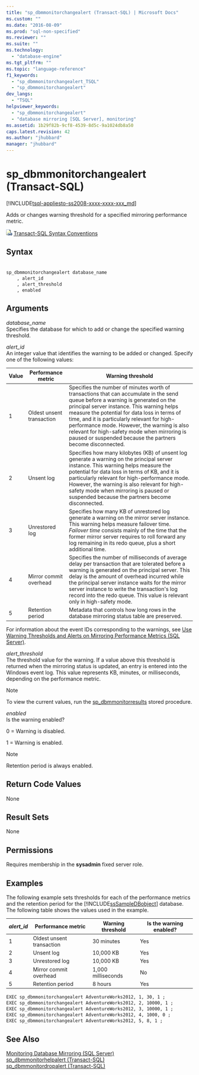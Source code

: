 ```yaml
---
title: "sp_dbmmonitorchangealert (Transact-SQL) | Microsoft Docs"
ms.custom: ""
ms.date: "2016-08-09"
ms.prod: "sql-non-specified"
ms.reviewer: ""
ms.suite: ""
ms.technology: 
  - "database-engine"
ms.tgt_pltfrm: ""
ms.topic: "language-reference"
f1_keywords: 
  - "sp_dbmmonitorchangealert_TSQL"
  - "sp_dbmmonitorchangealert"
dev_langs: 
  - "TSQL"
helpviewer_keywords: 
  - "sp_dbmmonitorchangealert"
  - "database mirroring [SQL Server], monitoring"
ms.assetid: 1b29f82b-9cf8-4539-8d5c-9a1024db8a50
caps.latest.revision: 42
ms.author: "jhubbard"
manager: "jhubbard"
---
```

# sp_dbmmonitorchangealert (Transact-SQL)
[!INCLUDE[tsql-appliesto-ss2008-xxxx-xxxx-xxx_md](../../../database-engine/configure/windows/includes/tsql-appliesto-ss2008-xxxx-xxxx-xxx-md.md)]

  Adds or changes warning threshold for a specified mirroring performance metric.  

  
 
 ![Topic link icon](../../../database-engine/configure/windows/media/topic-link.gif "Topic link icon") [Transact-SQL Syntax Conventions](../../../t-sql/language-elements/transact-sql-syntax-conventions-transact-sql.md)  
  
## Syntax  
  
```  
  
sp_dbmmonitorchangealert database_name   
    , alert_id   
    , alert_threshold   
    , enabled   
```  
  
## Arguments  
 *database_name*  
 Specifies the database for which to add or change the specified warning threshold.  
  
 *alert_id*  
 An integer value that identifies the warning to be added or changed. Specify one of the following values:  
  
|Value|Performance metric|Warning threshold|  
|-----------|------------------------|-----------------------|  
|1|Oldest unsent transaction|Specifies the number of minutes worth of transactions that can accumulate in the send queue before a warning is generated on the principal server instance. This warning helps measure the potential for data loss in terms of time, and it is particularly relevant for high-performance mode. However, the warning is also relevant for high-safety mode when mirroring is paused or suspended because the partners become disconnected.|  
|2|Unsent log|Specifies how many kilobytes (KB) of unsent log generate a warning on the principal server instance. This warning helps measure the potential for data loss in terms of KB, and it is particularly relevant for high-performance mode. However, the warning is also relevant for high-safety mode when mirroring is paused or suspended because the partners become disconnected.|  
|3|Unrestored log|Specifies how many KB of unrestored log generate a warning on the mirror server instance. This warning helps measure failover time. *Failover time* consists mainly of the time that the former mirror server requires to roll forward any log remaining in its redo queue, plus a short additional time.|  
|4|Mirror commit overhead|Specifies the number of milliseconds of average delay per transaction that are tolerated before a warning is generated on the principal server. This delay is the amount of overhead incurred while the principal server instance waits for the mirror server instance to write the transaction's log record into the redo queue. This value is relevant only in high-safety mode.|  
|5|Retention period|Metadata that controls how long rows in the database mirroring status table are preserved.|  
  
 For information about the event IDs corresponding to the warnings, see [Use Warning Thresholds and Alerts on Mirroring Performance Metrics &#40;SQL Server&#41;](../../../database-engine/database-mirroring/use-warning-thresholds-and-alerts-on-mirroring-performance-metrics-sql-server.md).  
  
 *alert_threshold*  
 The threshold value for the warning. If a value above this threshold is returned when the mirroring status is updated, an entry is entered into the Windows event log. This value represents KB, minutes, or milliseconds, depending on the performance metric.  
  
> [!NOTE]  
>  To view the current values, run the [sp_dbmmonitorresults](../../../relational-databases/reference/system-stored-procedures/sp-dbmmonitorresults-transact-sql.md) stored procedure.  
  
 *enabled*  
 Is the warning enabled?  
  
 0 = Warning is disabled.  
  
 1 = Warning is enabled.  
  
> [!NOTE]  
>  Retention period is always enabled.  
  
## Return Code Values  
 None  
  
## Result Sets  
 None  
  
## Permissions  
 Requires membership in the **sysadmin** fixed server role.  
  
## Examples  
 The following example sets thresholds for each of the performance metrics and the retention period for the [!INCLUDE[ssSampleDBobject](../../../database-engine/availability-groups/windows/includes/sssampledbobject-md.md)] database. The following table shows the values used in the example.  
  
|*alert_id*|Performance metric|Warning threshold|Is the warning enabled?|  
|-----------------|------------------------|-----------------------|-----------------------------|  
|1|Oldest unsent transaction|30 minutes|Yes|  
|2|Unsent log|10,000 KB|Yes|  
|3|Unrestored log|10,000 KB|Yes|  
|4|Mirror commit overhead|1,000 milliseconds|No|  
|5|Retention period|8 hours|Yes|  
  
```  
EXEC sp_dbmmonitorchangealert AdventureWorks2012, 1, 30, 1 ;  
EXEC sp_dbmmonitorchangealert AdventureWorks2012, 2, 10000, 1 ;  
EXEC sp_dbmmonitorchangealert AdventureWorks2012, 3, 10000, 1 ;  
EXEC sp_dbmmonitorchangealert AdventureWorks2012, 4, 1000, 0 ;  
EXEC sp_dbmmonitorchangealert AdventureWorks2012, 5, 8, 1 ;  
```  
  
## See Also  
 [Monitoring Database Mirroring &#40;SQL Server&#41;](../../../database-engine/database-mirroring/monitoring-database-mirroring-sql-server.md)   
 [sp_dbmmonitorhelpalert &#40;Transact-SQL&#41;](../../../relational-databases/reference/system-stored-procedures/sp-dbmmonitorhelpalert-transact-sql.md)   
 [sp_dbmmonitordropalert &#40;Transact-SQL&#41;](../../../relational-databases/reference/system-stored-procedures/sp-dbmmonitordropalert-transact-sql.md)  
  
  